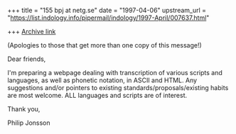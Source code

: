 +++
title = "155 bpj at netg.se"
date = "1997-04-06"
upstream_url = "https://list.indology.info/pipermail/indology/1997-April/007637.html"

+++
[Archive link](https://list.indology.info/pipermail/indology/1997-April/007637.html)

(Apologies to those that get more than one copy of this message!)

Dear friends,

I'm preparing a webpage dealing with transcription of various scripts and
languages, as well as phonetic notation, in ASCII and HTML. Any suggestions
and/or pointers to existing standards/proposals/existing habits are most
welcome. ALL languages and scripts are of interest.

Thank you,

Philip Jonsson <bpj at netg.se>






